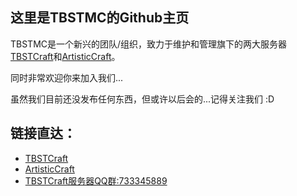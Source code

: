 ## 这里是TBSTMC的Github主页

TBSTMC是一个新兴的团队/组织，致力于维护和管理旗下的两大服务器[TBSTCraft](https://tbstmc.xyz)和[ArtisticCraft](https://github.com/ArtisticCraft)。

同时非常欢迎你来加入我们...

虽然我们目前还没发布任何东西，但或许以后会的...记得关注我们 :D

## 链接直达：
- [TBSTCraft](https://tbstmc.xyz)
- [ArtisticCraft](https://github.com/ArtisticCraft)
- [TBSTCraft服务器QQ群:733345889](https://qm.qq.com/cgi-bin/qm/qr?_wv=1027&k=Ac0aa6hRRS_tQg13ejKX0T9ju5bvBYNW&authKey=sfttyJMGo%2B3Nt6BmJB8QwB%2FpxIGDrPksRTeIfvF0zUqruAIyoGRJZ%2B18%2BXqF%2Fr0t&noverify=0&group_code=733345889)
